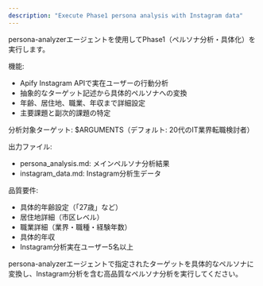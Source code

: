 ```yaml
---
description: "Execute Phase1 persona analysis with Instagram data"
---
```


persona-analyzerエージェントを使用してPhase1（ペルソナ分析・具体化）を実行します。

機能:
- Apify Instagram APIで実在ユーザーの行動分析
- 抽象的なターゲット記述から具体的ペルソナへの変換
- 年齢、居住地、職業、年収まで詳細設定
- 主要課題と副次的課題の特定

分析対象ターゲット: $ARGUMENTS（デフォルト: 20代のIT業界転職検討者）

出力ファイル:
- persona_analysis.md: メインペルソナ分析結果
- instagram_data.md: Instagram分析生データ

品質要件:
- 具体的年齢設定（「27歳」など）
- 居住地詳細（市区レベル）
- 職業詳細（業界・職種・経験年数）
- 具体的年収
- Instagram分析実在ユーザー5名以上

persona-analyzerエージェントで指定されたターゲットを具体的なペルソナに変換し、Instagram分析を含む高品質なペルソナ分析を実行してください。